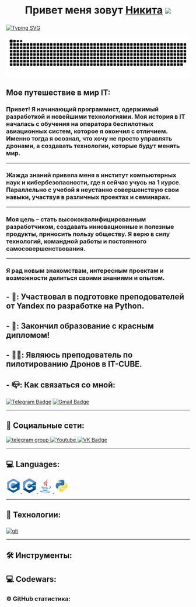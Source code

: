 <h1 align="center">Привет меня зовут <a href="https://daniilshat.ru/" target="_blank">Никита</a> 
<img src="https://github.com/blackcater/blackcater/raw/main/images/Hi.gif" height="32"/></h1>
<h3 align="center"></h3>


<a href="https://git.io/typing-svg"><img src="https://readme-typing-svg.herokuapp.com?font=Fira+Code&pause=1000&center=&vCenter=&repeat=&random=%D0%B8%D1%81%D1%82%D0%B8%D0%BD%D0%BD%D1%8B%D0%B9&width=435&lines=backend+developer" alt="Typing SVG" /></a>

<picture>
  <source
    media="(prefers-color-scheme: dark)"
    srcset="https://raw.githubusercontent.com/platane/snk/output/github-contribution-grid-snake-dark.svg"
  />
  <img
    alt="github contribution grid snake animation"
    src="https://raw.githubusercontent.com/platane/snk/output/github-contribution-grid-snake.svg"
  />
</picture>

## Мое путешествие в мир IT:


### Привет! Я начинающий программист, одержимый разработкой и новейшими      технологиями. Моя история в IT началась с обучения на оператора беспилотных авиационных систем, которое я окончил с отличием. Именно тогда я осознал, что хочу не просто управлять дронами, а создавать технологии, которые будут менять мир.
---
### Жажда знаний привела меня в институт компьютерных наук и кибербезопасности, где я сейчас учусь на 1 курсе. Параллельно с учебой я неустанно совершенствую свои навыки, участвуя в различных проектах и семинарах.
---
### Моя цель – стать высококвалифицированным разработчиком, создавать инновационные и полезные продукты, приносить пользу обществу. Я верю в силу технологий, командной работы и постоянного самосовершенствования.
---
### Я рад новым знакомствам, интересным проектам и возможности делиться своими знаниями и опытом.

## - 🥇: Участвовал в подготовке преподователей от Yandex по разработке на Python.

## - 📕: Закончил образование с красным дипломом!

## - 👨‍🏫: Являюсь преподователь по пилотированию Дронов в IT-CUBE.

## - 📪: Как связаться со мной: 
[![Telegram Badge](https://img.shields.io/badge/-Kulikov-blue?style=flat&logo=Telegram&logoColor=white)](https://jedi_Anakin) [![Gmail Badge](https://img.shields.io/badge/-Gmail-orange?style=flat&logo=Gmail&logoColor=white)](mailto:elspiderman2307@gmail.com)

---

## 🤝 Социальные сети:
  <div id="badges">
    </a>
    <a href="https://t.me/jedi_Anakin" target="_blank">
      <img src="https://cdn-icons-png.flaticon.com/512/2111/2111646.png" width="40" height="40" alt="telegram group" />
    </a>
    <a href="https://www.youtube.com/channel/UCgzEV5bmio3vDqzYf0mN0UQ" target="_blank">
      <img src="https://cdn-icons-png.flaticon.com/512/3670/3670147.png" width="40" height="40" alt="Youtube"/>
    </a>
    <a href="https://vk.com/jedianakin" target="_blank">
      <img src="https://cdn-icons-png.flaticon.com/512/145/145813.png" width="40" height="40" alt="VK Badge"/>
    </a>
  </div> 
  

---

## 💻 Languages:

<p align="left"> <a href="https://www.cprogramming.com/" target="_blank" rel="noreferrer"> <img src="https://raw.githubusercontent.com/devicons/devicon/master/icons/c/c-original.svg" alt="c" width="40" height="40"/> 
</a> <a href="https://www.w3schools.com/cpp/" target="_blank" rel="noreferrer"> <img src="https://raw.githubusercontent.com/devicons/devicon/master/icons/cplusplus/cplusplus-original.svg" alt="cplusplus" width="40" height="40"/> </a> <a href="https://www.java.com" target="_blank" rel="noreferrer"> <img src="https://raw.githubusercontent.com/devicons/devicon/master/icons/java/java-original.svg" alt="java" width="40" height="40"/> 
</a> <a href="https://www.python.org" target="_blank" rel="noreferrer"> <img src="https://raw.githubusercontent.com/devicons/devicon/master/icons/python/python-original.svg" alt="python" width="40" height="40"/> </a> </p>

---
## 💎 Технологии:
<h3 align="left"></h3>
</a> <a href="https://git-scm.com/" target="_blank" rel="noreferrer"> <img src="https://www.vectorlogo.zone/logos/git-scm/git-scm-icon.svg" alt="git" width="40" height="40"/></a>

---
## 🛠 Инструменты:


## 💻 Codewars:



### ⚙️ GitHub статистика:

 
